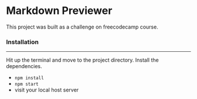 # Markdown Previewer

This project was built as a challenge on freecodecamp course.

### Installation
----------------

Hit up the terminal and move to the project directory.
Install the dependencies.
  - `npm install`
  - `npm start`
  -  visit your local host server

